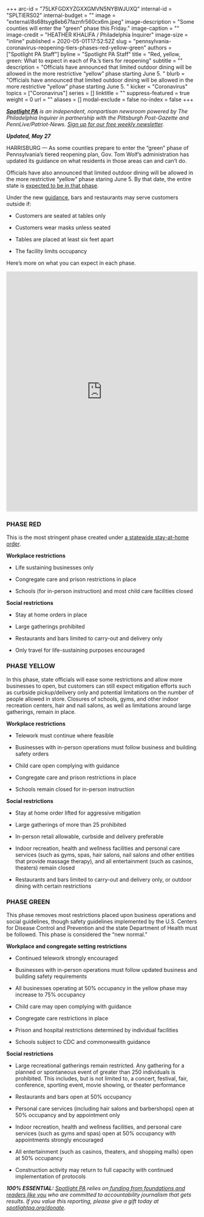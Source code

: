 +++
arc-id = "75LKFGDXYZGXXGMVN5NYBWJUXQ"
internal-id = "SPLTIERS02"
internal-budget = ""
image = "external/8s68tsyg8eb67faznfr560cx6m.jpeg"
image-description = "Some counties will enter the \"green\" phase this Friday."
image-caption = ""
image-credit = "HEATHER KHALIFA / Philadelphia Inquirer"
image-size = "inline"
published = 2020-05-01T17:52:52Z
slug = "pennsylvania-coronavirus-reopening-tiers-phases-red-yellow-green"
authors = ["Spotlight PA Staff"]
byline = "Spotlight PA Staff"
title = "Red, yellow, green: What to expect in each of Pa.’s tiers for reopening"
subtitle = ""
description = "Officials have announced that limited outdoor dining will be allowed in the more restrictive “yellow” phase starting June 5. "
blurb = "Officials have announced that limited outdoor dining will be allowed in the more restrictive “yellow” phase starting June 5. "
kicker = "Coronavirus"
topics = ["Coronavirus"]
series = []
linktitle = ""
suppress-featured = true
weight = 0
url = ""
aliases = []
modal-exclude = false
no-index = false
+++

<a href="https://www.spotlightpa.org/"><i><b>Spotlight PA</b></i></a><i> is an independent, nonpartisan newsroom powered by The Philadelphia Inquirer in partnership with the Pittsburgh Post-Gazette and PennLive/Patriot-News. </i><a href="https://www.spotlightpa.org/newsletters"><i>Sign up for our free weekly newsletter</i></a><i>.</i>

<i><b>Updated, May 27</b></i>

HARRISBURG — As some counties prepare to enter the “green” phase of Pennsylvania’s tiered reopening plan, Gov. Tom Wolf’s administration has updated its guidance on what residents in those areas can and can’t do.

Officials have also announced that limited outdoor dining will be allowed in the more restrictive “yellow” phase staring June 5. By that date, the entire state is <a href="https://www.spotlightpa.org/news/2020/05/pennsylvania-yellow-phase-counties-june-5/" target=_blank>expected to be in that phase</a>.

Under the new <a href="https://www.governor.pa.gov/wp-content/uploads/2020/05/20200527-Restaurant-Industry-Guidance.pdf" target=_blank>guidance</a>, bars and restaurants may serve customers outside if:

- Customers are seated at tables only

- Customers wear masks unless seated

- Tables are placed at least six feet apart

- The facility limits occupancy

Here’s more on what you can expect in each phase.

<iframe title="Pa. counties in the red, yellow, and green phases" aria-label="Map" id="datawrapper-chart-nIDOs" src="https://datawrapper.dwcdn.net/nIDOs/1/" scrolling="no" frameborder="0" style="width: 0; min-width: 100% !important; border: none;" height="630"></iframe><script type="text/javascript">!function(){"use strict";window.addEventListener("message",(function(a){if(void 0!==a.data["datawrapper-height"])for(var e in a.data["datawrapper-height"]){var t=document.getElementById("datawrapper-chart-"+e)||document.querySelector("iframe[src*='"+e+"']");t&&(t.style.height=a.data["datawrapper-height"][e]+"px")}}))}();
</script>

### PHASE RED

This is the most stringent phase created under <a href="https://www.spotlightpa.org/news/2020/04/pennsylvania-pa-coronavirus-stay-at-home-order-statewide-tom-wolf/" target=_blank>a statewide stay-at-home order</a>.

<b>Workplace restrictions</b>

- Life sustaining businesses only

- Congregate care and prison restrictions in place

- Schools (for in-person instruction) and most child care facilities closed

<b>Social restrictions</b>

- Stay at home orders in place

- Large gatherings prohibited

- Restaurants and bars limited to carry-out and delivery only

- Only travel for life-sustaining purposes encouraged

<script src="https://www.spotlightpa.org/embed.js" async></script><div data-spl-embed-version="1" data-spl-src="https://www.spotlightpa.org/embeds/newsletter/"></div>

### PHASE YELLOW

In this phase, state officials will ease some restrictions and allow more businesses to open, but customers can still expect mitigation efforts such as curbside pickup/delivery only and potential limitations on the number of people allowed in store. Closures of schools, gyms, and other indoor recreation centers, hair and nail salons, as well as limitations around large gatherings, remain in place.

<b>Workplace restrictions</b>

- Telework must continue where feasible

- Businesses with in-person operations must follow business and building safety orders

- Child care open complying with guidance

- Congregate care and prison restrictions in place

- Schools remain closed for in-person instruction

<b>Social restrictions</b>

- Stay at home order lifted for aggressive mitigation

- Large gatherings of more than 25 prohibited

- In-person retail allowable, curbside and delivery preferable

- Indoor recreation, health and wellness facilities and personal care services (such as gyms, spas, hair salons, nail salons and other entities that provide massage therapy), and all entertainment (such as casinos, theaters) remain closed

- Restaurants and bars limited to carry-out and delivery only, or outdoor dining with certain restrictions

### PHASE GREEN

This phase removes most restrictions placed upon business operations and social guidelines, though safety guidelines implemented by the U.S. Centers for Disease Control and Prevention and the state Department of Health must be followed. This phase is considered the “new normal.”

<b>Workplace and congregate setting restrictions</b>

- Continued telework strongly encouraged

- Businesses with in-person operations must follow updated business and building safety requirements

- All businesses operating at 50% occupancy in the yellow phase may increase to 75% occupancy

- Child care may open complying with guidance

- Congregate care restrictions in place

- Prison and hospital restrictions determined by individual facilities

- Schools subject to CDC and commonwealth guidance

<b>Social restrictions</b>

- Large recreational gatherings remain restricted. Any gathering for a planned or spontaneous event of greater than 250 individuals is prohibited. This includes, but is not limited to, a concert, festival, fair, conference, sporting event, movie showing, or theater performance

- Restaurants and bars open at 50% occupancy

- Personal care services (including hair salons and barbershops) open at 50% occupancy and by appointment only

- Indoor recreation, health and wellness facilities, and personal care services (such as gyms and spas) open at 50% occupancy with appointments strongly encouraged

- All entertainment (such as casinos, theaters, and shopping malls) open at 50% occupancy

- Construction activity may return to full capacity with continued implementation of protocols

<i><b>100% ESSENTIAL:</b></i> <a href="https://www.spotlightpa.org/"><i>Spotlight PA</i></a><i> relies on</i><a href="https://www.spotlightpa.org/support"><i> funding from foundations and readers like you</i></a><i> who are committed to accountability journalism that gets results. If you value this reporting, please give a gift today at </i><a href="https://www.spotlightpa.org/donate"><i>spotlightpa.org/donate</i></a><i>.</i>
